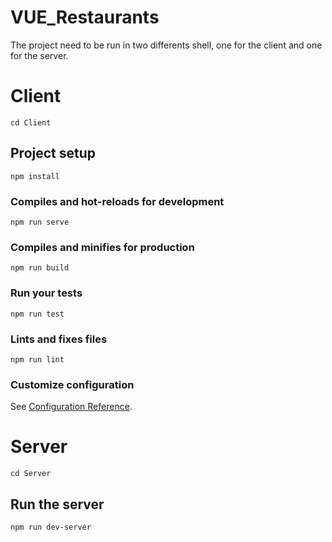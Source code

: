 # VUE_Restaurants
The project need to be run in two differents shell, one for the client and one for the server.

# Client
```
cd Client
```

## Project setup
```
npm install
```

### Compiles and hot-reloads for development
```
npm run serve
```

### Compiles and minifies for production
```
npm run build
```

### Run your tests
```
npm run test
```

### Lints and fixes files
```
npm run lint
```

### Customize configuration
See [Configuration Reference](https://cli.vuejs.org/config/).


# Server
```
cd Server
```

## Run the server
```
npm run dev-server
```
